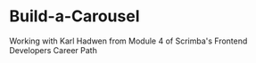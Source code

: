 # Build-a-Carousel
Working with Karl Hadwen from Module 4 of Scrimba's Frontend Developers Career Path
